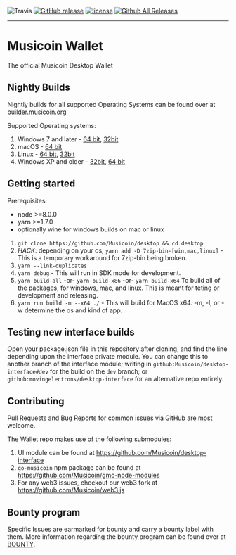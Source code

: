 ![Travis](https://img.shields.io/travis/Desktop/desktop.svg?style=for-the-badge)
[![GitHub release](https://img.shields.io/github/release/Musicoin/desktop.svg?style=for-the-badge)](https://github.com/Musicoin/desktop/releases/latest)
[![license](https://img.shields.io/github/license/Musicoin/desktop.svg?style=for-the-badge)](https://github.com/Musicoin/desktop/blob/master/LICENSE)
[![Github All Releases](https://img.shields.io/github/downloads/Musicoin/desktop/total.svg?style=for-the-badge)](https://github.com/Musicoin/desktop/releases) 

---

# Musicoin Wallet

The official Musicoin Desktop Wallet

## Nightly Builds

Nightly builds for all supported Operating Systems can be found over at [builder.musicoin.org](https://builder.musicoin.org/)

Supported Operating systems:
1. Windows 7 and later - [64 bit](https://builder.musicoin.org/windows-x64.exe), [32bit](https://builder.musicoin.org/windows-x32.exe)
2. macOS - [64 bit](https://builder.musicoin.org/mac-x64.zip)
3. Linux - [64 bit](https://builder.musicoin.org/linux-x64.tar.xz), [32bit](https://builder.musicoin.org/linux-x32.tar.xz)
4. Windows XP and older - [32bit](https://builder.musicoin.org/windows-x32-legacy.exe), [64 bit](https://builder.musicoin.org/windows-x64-legacy.exe)

## Getting started
Prerequisites: 
- node >=8.0.0
- yarn >=1.7.0
- optionally wine for windows builds on mac or linux

1. `git clone https://github.com/Musicoin/desktop && cd desktop`
2. _HACK_: depending on your os, `yarn add -D 7zip-bin-[win,mac,linux]` - This is a temporary workaround for 7zip-bin being broken.
3. `yarn --link-duplicates`
4. `yarn debug` - This will run in SDK mode for development.
5. `yarn build-all`
      -or-
   `yarn build-x86`
      -or-
   `yarn build-x64`
   To build all of the packages, for windows, mac, and linux. This is meant for teting or development and releasing.
6. `yarn run build -m --x64 ./` - This will build for MacOS x64. -m, -l, or -w determine the os and kind of app.

## Testing new interface builds

Open your package.json file in this repository after cloning, and find the line depending upon the interface private module. You can change this to another branch of the interface module; writing in `github:Musicoin/desktop-interface#dev` for the build on the `dev` branch; or `github:movingelectrons/desktop-interface` for an alternative repo entirely.

## Contributing

Pull Requests and Bug Reports for common issues via GitHub are most welcome.

The Wallet repo makes use of the following submodules:
1. UI module can be found at https://github.com/Musicoin/desktop-interface
2. `go-musicoin` npm package can be found at https://github.com/Musicoin/gmc-node-modules
3. For any web3 issues, checkout our web3 fork at https://github.com/Musicoin/web3.js

## Bounty program

Specific Issues are earmarked for bounty and carry a bounty label with them. More information regarding the bounty program can be found over at [BOUNTY](BOUNTY.md).
